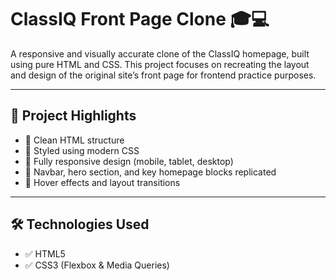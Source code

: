 # ClassIQ Front Page Clone 🎓💻

A responsive and visually accurate clone of the ClassIQ homepage, built using pure HTML and CSS. This project focuses on recreating the layout and design of the original site’s front page for frontend practice purposes.

---

## 📌 Project Highlights

- 🧼 Clean HTML structure
- 🎨 Styled using modern CSS
- 📱 Fully responsive design (mobile, tablet, desktop)
- 🧭 Navbar, hero section, and key homepage blocks replicated
- 💫 Hover effects and layout transitions

---

## 🛠️ Technologies Used

- ✅ HTML5  
- ✅ CSS3 (Flexbox & Media Queries)

